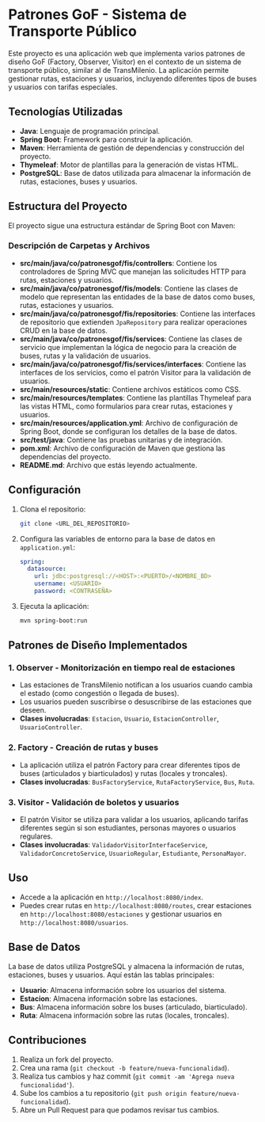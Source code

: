 # Patrones GoF - Sistema de Transporte Público

Este proyecto es una aplicación web que implementa varios patrones de diseño GoF (Factory, Observer, Visitor) en el contexto de un sistema de transporte público, similar al de TransMilenio. La aplicación permite gestionar rutas, estaciones y usuarios, incluyendo diferentes tipos de buses y usuarios con tarifas especiales.

## Tecnologías Utilizadas

- **Java**: Lenguaje de programación principal.
- **Spring Boot**: Framework para construir la aplicación.
- **Maven**: Herramienta de gestión de dependencias y construcción del proyecto.
- **Thymeleaf**: Motor de plantillas para la generación de vistas HTML.
- **PostgreSQL**: Base de datos utilizada para almacenar la información de rutas, estaciones, buses y usuarios.

## Estructura del Proyecto

El proyecto sigue una estructura estándar de Spring Boot con Maven:

### Descripción de Carpetas y Archivos

- **src/main/java/co/patronesgof/fis/controllers**: Contiene los controladores de Spring MVC que manejan las solicitudes HTTP para rutas, estaciones y usuarios.
- **src/main/java/co/patronesgof/fis/models**: Contiene las clases de modelo que representan las entidades de la base de datos como buses, rutas, estaciones y usuarios.
- **src/main/java/co/patronesgof/fis/repositories**: Contiene las interfaces de repositorio que extienden `JpaRepository` para realizar operaciones CRUD en la base de datos.
- **src/main/java/co/patronesgof/fis/services**: Contiene las clases de servicio que implementan la lógica de negocio para la creación de buses, rutas y la validación de usuarios.
- **src/main/java/co/patronesgof/fis/services/interfaces**: Contiene las interfaces de los servicios, como el patrón Visitor para la validación de usuarios.
- **src/main/resources/static**: Contiene archivos estáticos como CSS.
- **src/main/resources/templates**: Contiene las plantillas Thymeleaf para las vistas HTML, como formularios para crear rutas, estaciones y usuarios.
- **src/main/resources/application.yml**: Archivo de configuración de Spring Boot, donde se configuran los detalles de la base de datos.
- **src/test/java**: Contiene las pruebas unitarias y de integración.
- **pom.xml**: Archivo de configuración de Maven que gestiona las dependencias del proyecto.
- **README.md**: Archivo que estás leyendo actualmente.

## Configuración

1. Clona el repositorio:
    ```sh
    git clone <URL_DEL_REPOSITORIO>
    ```
2. Configura las variables de entorno para la base de datos en `application.yml`:
    ```yaml
    spring:
      datasource:
        url: jdbc:postgresql://<HOST>:<PUERTO>/<NOMBRE_BD>
        username: <USUARIO>
        password: <CONTRASEÑA>
    ```
3. Ejecuta la aplicación:
    ```sh
    mvn spring-boot:run
    ```

## Patrones de Diseño Implementados

### 1. **Observer** - Monitorización en tiempo real de estaciones
   - Las estaciones de TransMilenio notifican a los usuarios cuando cambia el estado (como congestión o llegada de buses).
   - Los usuarios pueden suscribirse o desuscribirse de las estaciones que deseen.
   - **Clases involucradas**: `Estacion`, `Usuario`, `EstacionController`, `UsuarioController`.

### 2. **Factory** - Creación de rutas y buses
   - La aplicación utiliza el patrón Factory para crear diferentes tipos de buses (articulados y biarticulados) y rutas (locales y troncales).
   - **Clases involucradas**: `BusFactoryService`, `RutaFactoryService`, `Bus`, `Ruta`.

### 3. **Visitor** - Validación de boletos y usuarios
   - El patrón Visitor se utiliza para validar a los usuarios, aplicando tarifas diferentes según si son estudiantes, personas mayores o usuarios regulares.
   - **Clases involucradas**: `ValidadorVisitorInterfaceService`, `ValidadorConcretoService`, `UsuarioRegular`, `Estudiante`, `PersonaMayor`.

## Uso

- Accede a la aplicación en `http://localhost:8080/index`.
- Puedes crear rutas en `http://localhost:8080/routes`, crear estaciones en `http://localhost:8080/estaciones` y gestionar usuarios en `http://localhost:8080/usuarios`.

## Base de Datos

La base de datos utiliza PostgreSQL y almacena la información de rutas, estaciones, buses y usuarios. Aquí están las tablas principales:

- **Usuario**: Almacena información sobre los usuarios del sistema.
- **Estacion**: Almacena información sobre las estaciones.
- **Bus**: Almacena información sobre los buses (articulado, biarticulado).
- **Ruta**: Almacena información sobre las rutas (locales, troncales).

## Contribuciones

1. Realiza un fork del proyecto.
2. Crea una rama (`git checkout -b feature/nueva-funcionalidad`).
3. Realiza tus cambios y haz commit (`git commit -am 'Agrega nueva funcionalidad'`).
4. Sube los cambios a tu repositorio (`git push origin feature/nueva-funcionalidad`).
5. Abre un Pull Request para que podamos revisar tus cambios.

